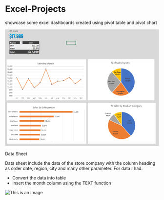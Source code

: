# Excel-Projects
showcase some excel dashboards created using pivot table and pivot chart

![This is an image](https://github.com/Larissa-Bememba/Excel-Projects/blob/main/images/dashboard.png)

Data Sheet

Data sheet include the data of the store company with the column heading as order date, region, city and many other parameter. For data I had:
- Convert the data into table
- Insert the month column using the TEXT function

![This is an image](https://github.com/Larissa-Bememba/Excel-Projects/tree/main/images/Data_sample.png)


